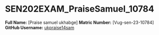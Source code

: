 # SEN202EXAM_PraiseSamuel_10784



**Full Name:** [Praise samuel ukhabge]
**Matric Number:** [Vug-sen-23-10784]
**GitHub Username:** [ukpraise14sam](https://github.com/ukpraise14sam)

